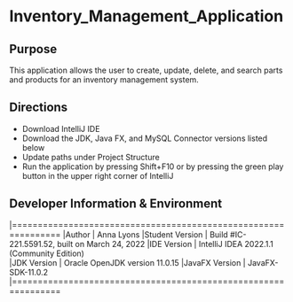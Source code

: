 # Inventory_Management_Application

## Purpose 

This application allows the user to create, update, delete, and search parts and products for an inventory management system. 

## Directions

- Download IntelliJ IDE
- Download the JDK, Java FX, and MySQL Connector versions listed below
- Update paths under Project Structure 
- Run the application by pressing Shift+F10 or by pressing the green play button in the upper right corner of IntelliJ

## Developer Information & Environment

|===============================================================
|Author             | Anna Lyons
|Student Version    | Build #IC-221.5591.52, built on March 24, 2022
|IDE Version        | IntelliJ IDEA 2022.1.1 (Community Edition)             
|JDK Version        | Oracle OpenJDK version 11.0.15
|JavaFX Version     | JavaFX-SDK-11.0.2
|===============================================================
